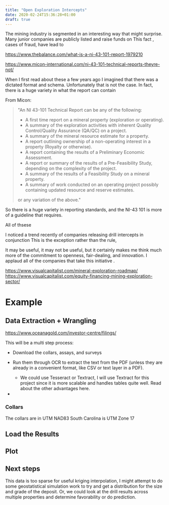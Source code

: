 ```yaml
---
title: "Open Exploration Intercepts"
date: 2020-02-24T15:36:28+01:00
draft: true
---
```


The mining industry is segmented in an interesting way that might surprise. 
Many junior companies are publicly listed and raise funds on 
This fact , cases of fraud, have lead to 

https://www.thebalance.com/what-is-a-ni-43-101-report-1979210

https://www.micon-international.com/ni-43-101-technical-reports-theyre-not/

When I first read about these a few years ago I imagined that there was a dictated format and schema. Unfortunately that is not the case. 
In fact, there is a huge variety in what the report can contain

From Micon:

>"An NI 43-101 Technical Report can be any of the following:
> 
> - A first time report on a mineral property (exploration or operating).
> - A summary of the exploration activities with inherent Quality Control/Quality Assurance (QA/QC) on a project.
> - A summary of the mineral resource estimate for a property.
> - A report outlining ownership of a non-operating interest in a property (Royalty or otherwise).
> - A report containing the results of a Preliminary Economic Assessment.
> - A report or summary of the results of a Pre-Feasibility Study, depending on the complexity of the project.
> - A summary of the results of a Feasibility Study on a mineral property.
> - A summary of work conducted on an operating project possibly containing updated resource and reserve estimates.
> 
> or any variation of the above."

So there is a huge variety in reporting standards, and the NI-43 101 is more of a guideline that requires.

All of thsese

I noticed a trend recently of companies releasing drill intercepts in conjunction 
This is the exception rather than the rule, 

It may be useful, it may not be useful, but it certainly makes me think much more of the commitment to openness, fair-dealing, and innovation. I applaud all of the companies that take this initiative .

https://www.visualcapitalist.com/mineral-exploration-roadmap/
https://www.visualcapitalist.com/equity-financing-mining-exploration-sector/




# Example 

## Data Extraction + Wrangling

https://www.oceanagold.com/investor-centre/filings/

This will be a multi step process:

- Download the collars, assays, and surveys 
- Run them through OCR to extract the text from the PDF (unless they are already in a convenient format, like CSV or text layer in a PDF). 
    - We could use Tesseract or Textract, I will use Textract for this project since it is more scalable and handles tables quite well. Read about the other advantages here.

- 

### Collars 

The collars are in UTM NAD83 
South Carolina is UTM Zone 17

## Load the Results


## Plot 


## Next steps

This data is too sparse for useful kriging interpolation, I might attempt to do some geostatistical simulation work to try and get a distribution for the size and grade of the deposit. Or, we could look at the drill results across multiple properties and determine favorability or do prediction. 